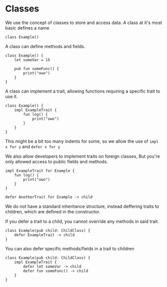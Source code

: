 # Classes

We use the concept of classes to store and access data. 
A class at it's most basic defines a name

```
class Example()
```

A class can define methods and fields.
```
class Example() {
    let someVar = 15

    pub fun someFunc() {
        print("owo")
    }
}
```

A class can implement a trait,
allowing functions requiring a specific trait to use it.

```
class Example() {
    impl ExampleTrait {
        fun log() {
            print("owo")
        }
    }
}
```

This might be a bit too many indents for some,
so we allow the use of `impl x for y` and `defer x for y`

We also allow developers to implement traits on foreign classes,
But you're only allowed access to public fields and methods.

```
impl ExampleTrait for Example {
    fun log() {
        print("owo")
    }
}

defer AnotherTrait for Example -> child
```

We do not have a standard inheritance structure,
instead deffering traits to children,
which are defined in the constructor.

If you defer a trait to a child,
you cannot override any methods in said trait.

```
class Example(pub child: ChildClass) {
    defer ExampleTrait -> child
}
```

You can also defer specific methods/fields in a trait to children

```
class Example(pub child: ChildClass) {
    impl ExampleTrait {
        defer let someVar -> child
        defer fun someFunc() -> child
    }
}
```

